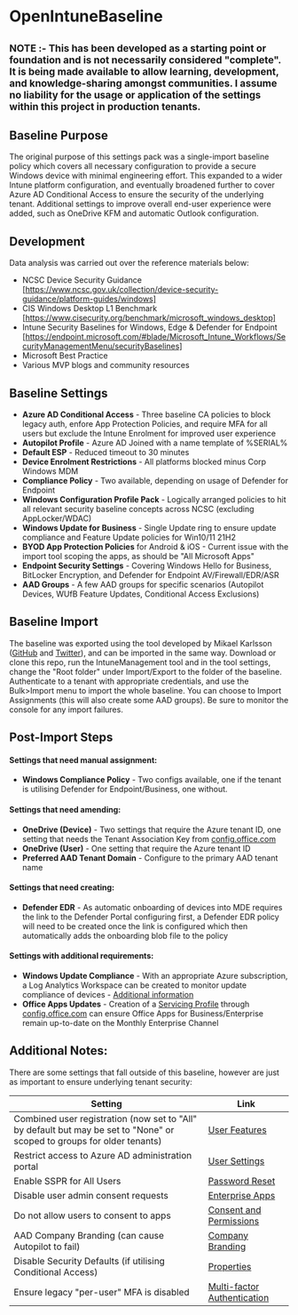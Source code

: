# OpenIntuneBaseline
<sup>**NOTE** :- This has been developed as a starting point or foundation and is not necessarily considered "complete". It is being made available to allow learning, development, and knowledge-sharing amongst communities. 
I assume no liability for the usage or application of the settings within this project in production tenants.<sup>
---
## Baseline Purpose
The original purpose of this settings pack was a single-import baseline policy which covers all necessary configuration to provide a secure Windows device with minimal engineering effort. This expanded to a wider Intune platform configuration, and eventually broadened further to cover Azure AD Conditional Access to ensure the security of the underlying tenant. Additional settings to improve overall end-user experience were added, such as OneDrive KFM and automatic Outlook configuration.

## Development
Data analysis was carried out over the reference materials below:
* NCSC Device Security Guidance [https://www.ncsc.gov.uk/collection/device-security-guidance/platform-guides/windows]
* CIS Windows Desktop L1 Benchmark [https://www.cisecurity.org/benchmark/microsoft_windows_desktop]
* Intune Security Baselines for Windows, Edge & Defender for Endpoint [https://endpoint.microsoft.com/#blade/Microsoft_Intune_Workflows/SecurityManagementMenu/securityBaselines]
* Microsoft Best Practice
* Various MVP blogs and community resources

## Baseline Settings
- **Azure AD Conditional Access** - Three baseline CA policies to block legacy auth, enfore App Protection Policies, and require MFA for all users but exclude the Intune Enrolment for improved user experience
- **Autopilot Profile** - Azure AD Joined with a name template of %SERIAL%
- **Default ESP** - Reduced timeout to 30 minutes
- **Device Enrolment Restrictions** - All platforms blocked minus Corp Windows MDM
- **Compliance Policy** - Two available, depending on usage of Defender for Endpoint
- **Windows Configuration Profile Pack** - Logically arranged policies to hit all relevant security baseline concepts across NCSC (excluding AppLocker/WDAC)
- **Windows Update for Business** - Single Update ring to ensure update compliance and Feature Update policies for Win10/11 21H2
- **BYOD App Protection Policies** for Android & iOS - Current issue with the import tool scoping the apps, as should be "All Microsoft Apps"
- **Endpoint Security Settings** - Covering Windows Hello for Business, BitLocker Encryption, and Defender for Endpoint AV/Firewall/EDR/ASR
- **AAD Groups** - A few AAD groups for specific scenarios (Autopilot Devices, WUfB Feature Updates, Conditional Access Exclusions)

## Baseline Import
The baseline was exported using the tool developed by Mikael Karlsson ([GitHub](https://github.com/Micke-K/IntuneManagement) and [Twitter](https://twitter.com/Micke_K_72)), and can be imported in the same way.
Download or clone this repo, run the IntuneManagement tool and in the tool settings, change the "Root folder" under Import/Export to the folder of the baseline. Authenticate to a tenant with appropriate credentials, and use the Bulk>Import menu to import the whole baseline. You can choose to Import Assignments (this will also create some AAD groups). Be sure to monitor the console for any import failures.

## Post-Import Steps
#### Settings that need manual assignment:
- **Windows Compliance Policy** - Two configs available, one if the tenant is utilising Defender for Endpoint/Business, one without.

#### Settings that need amending:
- **OneDrive (Device)** - Two settings that require the Azure tenant ID, one setting that needs the Tenant Association Key from [config.office.com](https://config.office.com/officeSettings/settings)
- **OneDrive (User)** - One setting that require the Azure tenant ID
- **Preferred AAD Tenant Domain** - Configure to the primary AAD tenant name

#### Settings that need creating:
- **Defender EDR** - As automatic onboarding of devices into MDE requires the link to the Defender Portal configuring first, a Defender EDR policy will need to be created once the link is configured which then automatically adds the onboarding blob file to the policy

#### Settings with additional requirements:
- **Windows Update Compliance** - With an appropriate Azure subscription, a Log Analytics Workspace can be created to monitor update compliance of devices - [Additional information](https://docs.microsoft.com/en-us/windows/deployment/update/update-compliance-get-started) 
- **Office Apps Updates** - Creation of a [Servicing Profile](https://docs.microsoft.com/en-gb/deployoffice/admincenter/servicing-profile) through [config.office.com](https://config.office.com/) can ensure Office Apps for Business/Enterprise remain up-to-date on the Monthly Enterprise Channel

## Additional Notes:
There are some settings that fall outside of this baseline, however are just as important to ensure underlying tenant security:

| Setting  | Link |
| ------------- | ------------- |
| Combined user registration (now set to "All" by default but may be set to "None" or scoped to groups for older tenants)  | [User Features](https://portal.azure.com/#view/Microsoft_AAD_IAM/FeatureSettingsBlade)  |
| Restrict access to Azure AD administration portal  | [User Settings](https://portal.azure.com/#view/Microsoft_AAD_UsersAndTenants/UserManagementMenuBlade/~/UserSettings)  |
| Enable SSPR for All Users  | [Password Reset](https://portal.azure.com/#view/Microsoft_AAD_IAM/PasswordResetMenuBlade/~/Properties)  |
| Disable user admin consent requests  | [Enterprise Apps](https://portal.azure.com/#view/Microsoft_AAD_IAM/StartboardApplicationsMenuBlade/~/UserSettings/menuId~/null)  |
| Do not allow users to consent to apps  | [Consent and Permissions](https://portal.azure.com/#view/Microsoft_AAD_IAM/ConsentPoliciesMenuBlade/~/UserSettings)  |
| AAD Company Branding (can cause Autopilot to fail)  | [Company Branding](https://portal.azure.com/#view/Microsoft_AAD_IAM/ActiveDirectoryMenuBlade/~/LoginTenantBranding)  |
| Disable Security Defaults (if utilising Conditional Access)  | [Properties](https://portal.azure.com/#view/Microsoft_AAD_IAM/ActiveDirectoryMenuBlade/~/Properties)  |
| Ensure legacy "per-user" MFA is disabled  |  [Multi-factor Authentication](https://account.activedirectory.windowsazure.com/usermanagement/multifactorverification.aspx)  |